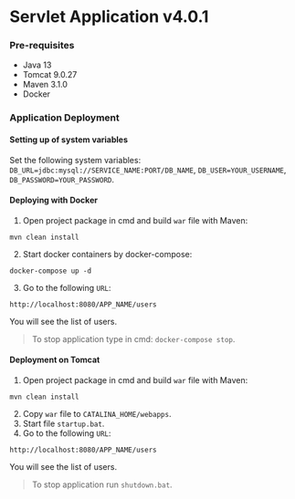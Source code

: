 # Servlet Application v4.0.1

### Pre-requisites

* Java 13
* Tomcat 9.0.27
* Maven 3.1.0
* Docker

### Application Deployment

#### Setting up of system variables

Set the following system variables: `DB_URL=jdbc:mysql://SERVICE_NAME:PORT/DB_NAME`, `DB_USER=YOUR_USERNAME`, 
`DB_PASSWORD=YOUR_PASSWORD`.

#### Deploying with Docker

1. Open project package in cmd and build `war` file with Maven:

```
mvn clean install
```

2. Start docker containers by docker-compose:

```
docker-compose up -d
```

3. Go to the following `URL`:

```
http://localhost:8080/APP_NAME/users
```

You will see the list of users.

> To stop application type in cmd: `docker-compose stop`.

#### Deployment on Tomcat

1. Open project package in cmd and build `war` file with Maven:
   
```
mvn clean install
```

2. Copy `war` file to `CATALINA_HOME/webapps`.
3. Start file `startup.bat`.
4. Go to the following `URL`:

```
http://localhost:8080/APP_NAME/users
```

You will see the list of users.

> To stop application run `shutdown.bat`.

